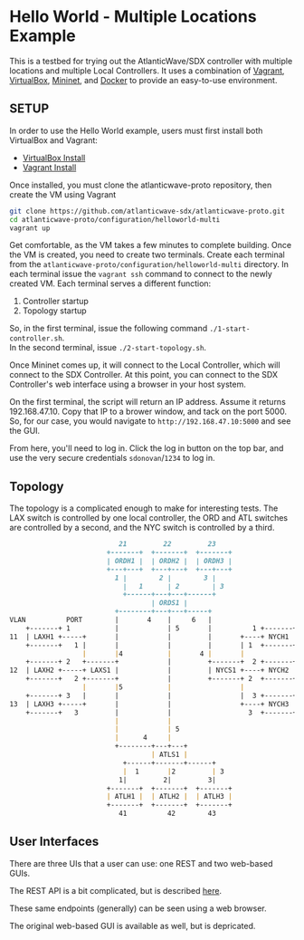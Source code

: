 # Hello World - Multiple Locations Example

This is a testbed for trying out the AtlanticWave/SDX controller with multiple locations and multiple Local Controllers. It uses a combination of [Vagrant](https://www.vagrantup.com), [VirtualBox](https://www.virtualbox.org/), [Mininet](http://mininet.org/), and [Docker](https://www.docker.com/) to provide an easy-to-use environment.

## SETUP

In order to use the Hello World example, users must first install both VirtualBox and Vagrant:

 - [VirtualBox Install](https://www.virtualbox.org/wiki/Downloads)
 - [Vagrant Install](https://www.vagrantup.com/docs/installation/)

Once installed, you must clone the atlanticwave-proto repository, then create the VM using Vagrant

``` bash
git clone https://github.com/atlanticwave-sdx/atlanticwave-proto.git
cd atlanticwave-proto/configuration/helloworld-multi
vagrant up
```

Get comfortable, as the VM takes a few minutes to complete building. Once the VM is created, you need to create two terminals. Create each terminal from the `atlanticwave-proto/configuration/helloworld-multi` directory. In each terminal issue the `vagrant ssh` command to connect to the newly created VM. Each terminal serves a different function:

1. Controller startup
2. Topology startup

So, in the first terminal, issue the following command `./1-start-controller.sh`.  
In the second terminal, issue `./2-start-topology.sh`.

Once Mininet comes up, it will connect to the Local Controller, which  will connect to the SDX Controller. At this point, you can connect to the SDX Controller's web interface using a browser in your host system.

On the first terminal, the script will return an IP address. Assume it returns 192.168.47.10. Copy that IP to a brower window, and tack on the port 5000. So, for our case, you would navigate to `http://192.168.47.10:5000` and see the GUI.

From here, you'll need to log in. Click the log in button on the top bar, and use the very secure credentials `sdonovan`/`1234` to log in.


## Topology

The topology is a complicated enough to make for interesting tests. The LAX switch is controlled by one local controller, the ORD and ATL switches are controlled by a second, and the NYC switch is controlled by a third.

``` markdown
                           21         22         23
                        +-------+  +-------+  +-------+
                        | ORDH1 |  | ORDH2 |  | ORDH3 |
                        +---+---+  +---+---+  +---+---+
                          1 |        2 |        3 |
                            |   1      | 2        | 3
                            +------+---+---+------+
                                   | ORDS1 |
                          +--------+---+---+-----+
VLAN          PORT        |       4    |     6   |
    +-------+ 1           |            | 5       |          1 +-------+
11  | LAXH1 +-----+       |            |         |       +----+ NYCH1 | 31
    +-------+   1 |       |            |         |       | 1  +-------+
                  |       |4           |       4 |       |
    +-------+ 2   +-------+            |         +-------+  2 +-------+
12  | LAXH2 +-----+ LAXS1 |            |         | NYCS1 +----+ NYCH2 | 32
    +-------+   2 +-------+            |         +-------+ 2  +-------+
                  |       |5           |                 |
    +-------+ 3   |       |            |                 |  3 +-------+
13  | LAXH3 +-----+       |            |                 +----+ NYCH3 | 33
    +-------+   3         |            |                   3  +-------+
                          |            |
                          |            | 5
                          |      4     |
                          +--------+---+---+
                                   | ATLS1 |
                            +------+-------+------+
                            |  1       |2         | 3
                           1|         2|         3|
                        +-------+  +-------+  +-------+
                        | ATLH1 |  | ATLH2 |  | ATLH3 |
                        +-------+  +-------+  +-------+
                           41          42        43
```

## User Interfaces

There are three UIs that a user can use: one REST and two web-based GUIs.

The REST API is a bit complicated, but is described [here](https://docs.google.com/document/d/1yCbCZYFwVfDbKzIxoKz9zuhJitZVomA2aWUtsgsP7rw/edit?usp=sharing).

These same endpoints (generally) can be seen using a web browser.

The original web-based GUI is available as well, but is depricated.
